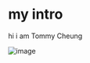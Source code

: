 # my intro

hi i am Tommy Cheung

![image](https://github.com/user-attachments/assets/ca54fcc1-f347-47a7-8259-b3a2091a60de)

